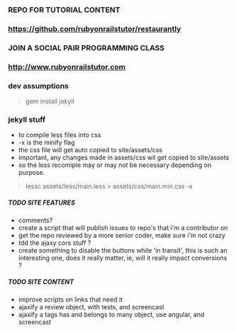 ### REPO FOR TUTORIAL CONTENT 

### https://github.com/rubyonrailstutor/restaurantly


### JOIN A SOCIAL PAIR PROGRAMMING CLASS

### http://www.rubyonrailstutor.com

### dev assumptions

> gem install jekyll

### jekyll stuff

- to compile less files into css
- -x is the minify flag 
- the css file will get auto copied to site/assets/css 
- important, any changes made in assets/css wil get copied to site/assets
- so the less recomiple may or may not be necessary depending on purpose.

> lessc assets/less/main.less > assets/css/main.min.css -x

##### TODO SITE FEATURES

- comments?
- create a script that will publish issues to repo's that i'm a contributor on
- get the repo reviewed by a more senior coder, make sure i'm not crazy
- tdd the ajaxy cors stuff ? 
- create something to disable the buttons while 'in transit', this is such an interesting one, does it really matter, ie, will it really impact conversions ? 

##### TODO SITE CONTENT

- improve scripts on links that need it
- ajaxify a review object, with tests, and screencast
- ajaxify a tags has and belongs to many object, use angular, and screencast

